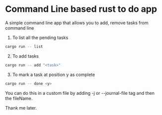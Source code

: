 # Command Line based rust to do app

A simple command line app that allows you to add, remove tasks from command line

1. To list all the pending tasks
```bash
cargo run -- list
```
2. To add tasks 
```bash
cargo run -- add "<task>"
```
3. To mark a task at position y as complete
```bash
cargo run -- done <y>
```

You can do this in a custom file by adding -j or --journal-file tag and then the fileName. 

Thank me later. 